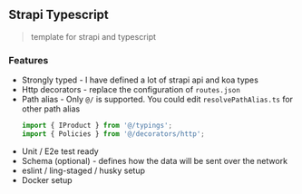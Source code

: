 ## Strapi Typescript

> template for strapi and typescript

### Features

- Strongly typed - I have defined a lot of strapi api and koa types
- Http decorators - replace the configuration of `routes.json`
- Path alias - Only `@/` is supported. You could edit `resolvePathAlias.ts` for other path alias
  ```ts
  import { IProduct } from '@/typings';
  import { Policies } from '@/decorators/http';
  ```
- Unit / E2e test ready
- Schema (optional) - defines how the data will be sent over the network
- eslint / ling-staged / husky setup
- Docker setup
